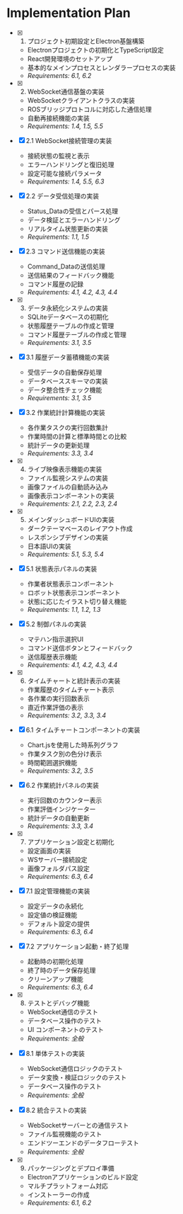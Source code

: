# Implementation Plan

- [x] 1. プロジェクト初期設定とElectron基盤構築
  - Electronプロジェクトの初期化とTypeScript設定
  - React開発環境のセットアップ
  - 基本的なメインプロセスとレンダラープロセスの実装
  - _Requirements: 6.1, 6.2_

- [x] 2. WebSocket通信基盤の実装
  - WebSocketクライアントクラスの実装
  - ROSブリッジプロトコルに対応した通信処理
  - 自動再接続機能の実装
  - _Requirements: 1.4, 1.5, 5.5_

- [x] 2.1 WebSocket接続管理の実装
  - 接続状態の監視と表示
  - エラーハンドリングと復旧処理
  - 設定可能な接続パラメータ
  - _Requirements: 1.4, 5.5, 6.3_

- [x] 2.2 データ受信処理の実装
  - Status_Dataの受信とパース処理
  - データ検証とエラーハンドリング
  - リアルタイム状態更新の実装
  - _Requirements: 1.1, 1.5_

- [x] 2.3 コマンド送信機能の実装
  - Command_Dataの送信処理
  - 送信結果のフィードバック機能
  - コマンド履歴の記録
  - _Requirements: 4.1, 4.2, 4.3, 4.4_

- [x] 3. データ永続化システムの実装
  - SQLiteデータベースの初期化
  - 状態履歴テーブルの作成と管理
  - コマンド履歴テーブルの作成と管理
  - _Requirements: 3.1, 3.5_

- [x] 3.1 履歴データ蓄積機能の実装
  - 受信データの自動保存処理
  - データベーススキーマの実装
  - データ整合性チェック機能
  - _Requirements: 3.1, 3.5_

- [x] 3.2 作業統計計算機能の実装
  - 各作業タスクの実行回数集計
  - 作業時間の計算と標準時間との比較
  - 統計データの更新処理
  - _Requirements: 3.3, 3.4_

- [x] 4. ライブ映像表示機能の実装
  - ファイル監視システムの実装
  - 画像ファイルの自動読み込み
  - 画像表示コンポーネントの実装
  - _Requirements: 2.1, 2.2, 2.3, 2.4_

- [x] 5. メインダッシュボードUIの実装
  - ダークテーマベースのレイアウト作成
  - レスポンシブデザインの実装
  - 日本語UIの実装
  - _Requirements: 5.1, 5.3, 5.4_

- [x] 5.1 状態表示パネルの実装
  - 作業者状態表示コンポーネント
  - ロボット状態表示コンポーネント
  - 状態に応じたイラスト切り替え機能
  - _Requirements: 1.1, 1.2, 1.3_

- [x] 5.2 制御パネルの実装
  - マテハン指示選択UI
  - コマンド送信ボタンとフィードバック
  - 送信履歴表示機能
  - _Requirements: 4.1, 4.2, 4.3, 4.4_

- [x] 6. タイムチャートと統計表示の実装
  - 作業履歴のタイムチャート表示
  - 各作業の実行回数表示
  - 直近作業評価の表示
  - _Requirements: 3.2, 3.3, 3.4_

- [x] 6.1 タイムチャートコンポーネントの実装
  - Chart.jsを使用した時系列グラフ
  - 作業タスク別の色分け表示
  - 時間範囲選択機能
  - _Requirements: 3.2, 3.5_

- [x] 6.2 作業統計パネルの実装
  - 実行回数のカウンター表示
  - 作業評価インジケーター
  - 統計データの自動更新
  - _Requirements: 3.3, 3.4_

- [x] 7. アプリケーション設定と初期化
  - 設定画面の実装
  - WSサーバー接続設定
  - 画像フォルダパス設定
  - _Requirements: 6.3, 6.4_

- [x] 7.1 設定管理機能の実装
  - 設定データの永続化
  - 設定値の検証機能
  - デフォルト設定の提供
  - _Requirements: 6.3, 6.4_

- [x] 7.2 アプリケーション起動・終了処理
  - 起動時の初期化処理
  - 終了時のデータ保存処理
  - クリーンアップ機能
  - _Requirements: 6.3, 6.4_

- [x] 8. テストとデバッグ機能
  - WebSocket通信のテスト
  - データベース操作のテスト
  - UI コンポーネントのテスト
  - _Requirements: 全般_

- [x] 8.1 単体テストの実装
  - WebSocket通信ロジックのテスト
  - データ変換・検証ロジックのテスト
  - データベース操作のテスト
  - _Requirements: 全般_

- [x] 8.2 統合テストの実装
  - WebSocketサーバーとの通信テスト
  - ファイル監視機能のテスト
  - エンドツーエンドのデータフローテスト
  - _Requirements: 全般_

- [x] 9. パッケージングとデプロイ準備
  - Electronアプリケーションのビルド設定
  - マルチプラットフォーム対応
  - インストーラーの作成
  - _Requirements: 6.1, 6.2_